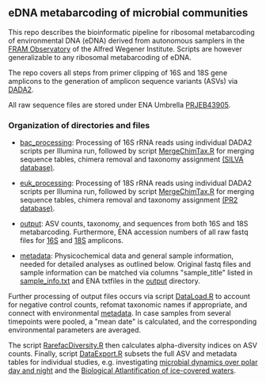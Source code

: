 ## eDNA metabarcoding of microbial communities  

This repo describes the bioinformatic pipeline for ribosomal metabarcoding of environmental DNA (eDNA) derived from autonomous samplers in the [FRAM Observatory](https://www.awi.de/en/expedition/observatories/ocean-fram.html) of the Alfred Wegener Institute. Scripts are however generalizable to any ribosomal metabarcoding of eDNA. 

The repo covers all steps from primer clipping of 16S and 18S gene amplicons to the generation of amplicon sequence variants (ASVs) via [DADA2](https://benjjneb.github.io/dada2/tutorial_1_8.html). 

All raw sequence files are stored under ENA Umbrella [PRJEB43905](https://www.ebi.ac.uk/ena/browser/view/PRJEB43905).

### Organization of directories and files 

- [bac_processing](./bac_processing): Processing of 16S rRNA reads using individual DADA2 scripts per Illumina run, followed by script [MergeChimTax.R](./bac_processing/MergeChimTax.R) for merging sequence tables, chimera removal and taxonomy assignment [(SILVA database)](https://zenodo.org/record/4587955). 

- [euk_processing](./euk_processing): Processing of 18S rRNA reads using individual DADA2 scripts per Illumina run, followed by script [MergeChimTax.R](./euk_processing/MergeChimTax.R) for merging sequence tables, chimera removal and taxonomy assignment [(PR2 database)](https://github.com/pr2database/pr2database/releases). 

- [output](./output): ASV counts, taxonomy, and sequences from both 16S and 18S metabarcoding. Furthermore, ENA accession numbers of all raw fastq files for [16S](./output/ENA_16S_fastq.txt) and [18S](./output/ENA_18S_fastq.txt) amplicons. 

- [metadata](./metadata): Physicochemical data and general sample information, needed for detailed analyses as outlined below. Original fastq files and sample information can be matched via columns "sample_title" listed in [sample_info.txt](./metadata/sample_info.txt) and ENA txtfiles in the [output](./output) directory.

Further processing of output files occurs via script [DataLoad.R](./DataLoad.R) to account for negative control counts, refomat taxonomic names if appropriate, and connect with environmental [metadata](./metadata). In case samples from several timepoints were pooled, a "mean date" is calculated, and the corresponding environmental parameters are averaged. 

The script [RarefacDiversity.R](./RarefacDiversity.R) then calculates alpha-diversity indices on ASV counts. Finally, script [DataExport.R](./DataExport.R) subsets the full ASV and metadata tables for individual studies, e.g. investigating [microbial dynamics over polar day and night](https://www.nature.com/articles/s43705-021-00074-4) and the [Biological Atlantification of ice-covered waters](https://www.nature.com/articles/s41396-023-01461-6).
